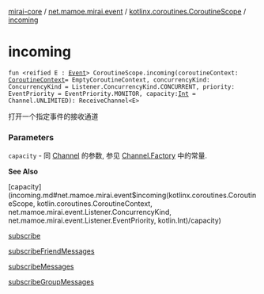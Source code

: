 [mirai-core](../../index.md) / [net.mamoe.mirai.event](../index.md) / [kotlinx.coroutines.CoroutineScope](index.md) / [incoming](./incoming.md)

# incoming

`fun <reified E : `[`Event`](../-event/index.md)`> CoroutineScope.incoming(coroutineContext: `[`CoroutineContext`](https://kotlinlang.org/api/latest/jvm/stdlib/kotlin.coroutines/-coroutine-context/index.html)` = EmptyCoroutineContext, concurrencyKind: ConcurrencyKind = Listener.ConcurrencyKind.CONCURRENT, priority: EventPriority = EventPriority.MONITOR, capacity: `[`Int`](https://kotlinlang.org/api/latest/jvm/stdlib/kotlin/-int/index.html)` = Channel.UNLIMITED): ReceiveChannel<E>`

打开一个指定事件的接收通道

### Parameters

`capacity` - 同 [Channel](#) 的参数, 参见 [Channel.Factory](#) 中的常量.

**See Also**

[capacity](incoming.md#net.mamoe.mirai.event$incoming(kotlinx.coroutines.CoroutineScope, kotlin.coroutines.CoroutineContext, net.mamoe.mirai.event.Listener.ConcurrencyKind, net.mamoe.mirai.event.Listener.EventPriority, kotlin.Int)/capacity)

[subscribe](subscribe.md)

[subscribeFriendMessages](#)

[subscribeMessages](#)

[subscribeGroupMessages](#)

